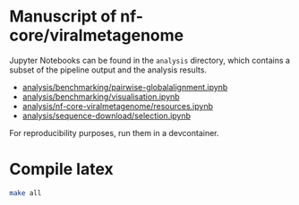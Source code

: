 # Manuscript of nf-core/viralmetagenome

Jupyter Notebooks can be found in the `analysis` directory, which contains a subset of the pipeline output and the analysis results.

- [analysis/benchmarking/pairwise-globalalignment.ipynb](analysis/benchmarking/pairwise-globalalignment.ipynb)
- [analysis/benchmarking/visualisation.ipynb](analysis/benchmarking/visualisation.ipynb)
- [analysis/nf-core-viralmetagenome/resources.ipynb](analysis/nf-core-viralmetagenome/resources.ipynb)
- [analysis/sequence-download/selection.ipynb](analysis/sequence-download/selection.ipynb)

For reproducibility purposes, run them in a devcontainer.

# Compile latex

```bash
make all
```